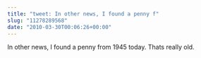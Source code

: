 ```yaml
---
title: "tweet: In other news, I found a penny f"
slug: "11278289568"
date: "2010-03-30T00:06:26+00:00"
---
```

In other news, I found a penny from 1945 today. Thats really old.